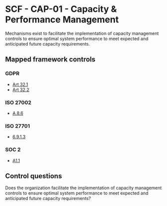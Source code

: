 # SCF - CAP-01 - Capacity & Performance Management
Mechanisms exist to facilitate the implementation of capacity management controls to ensure optimal system performance to meet expected and anticipated future capacity requirements.
## Mapped framework controls
### GDPR
- [Art 32.1](../gdpr/art32.md#Article-321)
- [Art 32.2](../gdpr/art32.md#Article-322)
  
### ISO 27002
- [A.8.6](../iso27002/a-8.md#a86)
  
### ISO 27701
- [6.9.1.3](../iso27701/6913.md)
  
### SOC 2
- [A1.1](../soc2/a11.md)
  
## Control questions
Does the organization facilitate the implementation of capacity management controls to ensure optimal system performance to meet expected and anticipated future capacity requirements?
  
